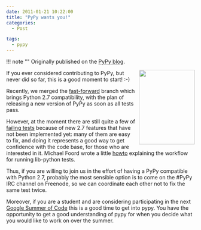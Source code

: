 ```yaml
---
date: 2011-01-21 10:22:00
title: "PyPy wants you!"
categories:
  - Post

tags:
  - pypy
---
```


!!! note ""
    Originally published on the [PyPy blog](https://pypy.org/posts/2011/01/pypy-wants-you-4543209863582915733.html).


<html><body><a href="https://1.bp.blogspot.com/_4gR6Ggu8oHQ/TTlfADvFl0I/AAAAAAAAALw/E-4fOAyUuSQ/s1600/Uncle_Sam.png"><img alt="" border="0" id="BLOGGER_PHOTO_ID_5564583269200402242" src="https://1.bp.blogspot.com/_4gR6Ggu8oHQ/TTlfADvFl0I/AAAAAAAAALw/E-4fOAyUuSQ/s200/Uncle_Sam.png" style="float: right; margin: 0 0 10px 10px; cursor: pointer; cursor: hand; width: 149px; height: 200px;"></a>

<p>If you ever considered contributing to PyPy, but never did so far, this is a
good moment to start! :-)
</p>
<!-- more -->

<p>Recently, we merged the <a class="reference external" href="https://bitbucket.org/pypy/pypy/changeset/9317ec76d9eb">fast-forward</a> branch which brings Python 2.7
compatibility, with the plan of releasing a new version of PyPy as soon as all
tests pass.</p>
<p>However, at the moment there are still quite a few of <a class="reference external" href="https://buildbot.pypy.org/summary?branch=%3Ctrunk%3E">failing tests</a> because
of new 2.7 features that have not been implemented yet: many of them are easy
to fix, and doing it represents a good way to get confidence with the code
base, for those who are interested in it. Michael Foord wrote a little <a class="reference external" href="https://bitbucket.org/pypy/pypy/wiki/How%20to%20run%20lib-python%20tests">howto</a>
explaining the workflow for running lib-python tests.</p>
<p>Thus, if you are willing to join us in the effort of having a PyPy compatible
with Python 2.7, probably the most sensible option is to come on the #PyPy IRC
channel on Freenode, so we can coordinate each other not to fix the same test
twice.</p>
<p>Moreover, if you are a student and are considering participating in the next
<a class="reference external" href="https://code.google.com/soc/">Google Summer of Code</a> this is a good time to get into pypy. You have the
opportunity to get a good understanding of pypy for when you decide what you
would like to work on over the summer.</p></body></html>
